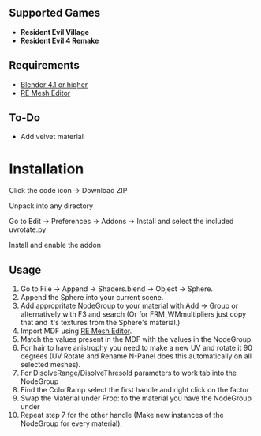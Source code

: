 ## Supported Games
- **Resident Evil Village**
- **Resident Evil 4 Remake**

## Requirements
* [Blender 4.1 or higher](https://www.blender.org/download/)
* [RE Mesh Editor](https://github.com/NSACloud/RE-Mesh-Editor/tree/main)

## To-Do
- Add velvet material

# Installation
Click the code icon -> Download ZIP

Unpack into any directory

Go to Edit -> Preferences -> Addons -> Install and select the included uvrotate.py 

Install and enable the addon



## Usage
1. Go to File -> Append -> Shaders.blend -> Object -> Sphere.
2. Append the Sphere into your current scene.
3. Add appropritate NodeGroup to your material with Add -> Group or alternatively with F3 and search (Or for FRM_WMmultipliers just copy that and it's textures from the Sphere's material.)
4. Import MDF using [RE Mesh Editor](https://github.com/NSACloud/RE-Mesh-Editor/tree/main).
5. Match the values present in the MDF with the values in the NodeGroup.
6. For hair to have anistrophy you need to make a new UV and rotate it 90 degrees (UV Rotate and Rename N-Panel does this automatically on all selected meshes).
7. For DisolveRange/DisolveThresold parameters to work tab into the NodeGroup
8. Find the ColorRamp select the first handle and right click on the factor
9. Swap the Material under Prop: to the material you have the NodeGroup under
10. Repeat step 7 for the other handle (Make new instances of the NodeGroup for every material).

